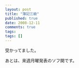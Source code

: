 ```yaml
---
layout: post
title: "簿記三級"
published: true
date: 2008-12-11
comments: true
tags:
tags: []
---
```


受かってました。

あとは、来週月曜発表のソフ開です。
